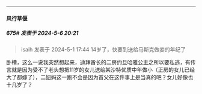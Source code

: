 ﻿
*****

####  风行草偃  
##### 675#       发表于 2024-5-6 20:21

<blockquote>isaih 发表于 2024-5-1 17:44
14岁了，快要到送给马斯克做妾的年纪了</blockquote>
卧槽，这么一说我突然想起来，迪拜酋长的二房约旦哈雅公主之所以要私逃，有传言就是因为受不了老头想把11岁的女儿送给某沙特优质中年做小（正房的女儿已经大了都嫁了），二妞妈这一跑不会是因为首父在这件事上是当真的吧？女儿好像也十几岁了？

